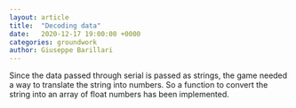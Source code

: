 ```yaml
---
layout: article
title:  "Decoding data"
date:   2020-12-17 19:00:00 +0000
categories: groundwork
author: Giuseppe Barillari
---
```


Since the data passed through serial is passed as strings, the game needed a way to translate the string into numbers. So a function to convert the string into an array of float numbers has been implemented.
